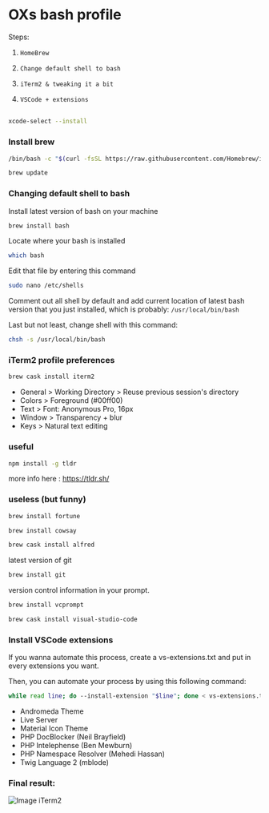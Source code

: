 # OXs bash profile

Steps: 
1. `HomeBrew`

2. `Change default shell to bash`

3. `iTerm2 & tweaking it a bit`

4. `VSCode + extensions`

## 
```bash
xcode-select --install
```

### Install brew ###

```bash
/bin/bash -c "$(curl -fsSL https://raw.githubusercontent.com/Homebrew/install/master/install.sh)"
```
```bash
brew update
```

### Changing default shell to bash

Install latest version of bash on your machine
```bash
brew install bash
```

Locate where your bash is installed
```bash
which bash
```

Edit that file by entering this command
```bash
sudo nano /etc/shells
```

Comment out all shell by default and add current location of latest bash version that you just installed, which is probably:
`/usr/local/bin/bash`

Last but not least, change shell with this command:
```bash
chsh -s /usr/local/bin/bash
```

### iTerm2 profile preferences
```bash
brew cask install iterm2
```
* General > Working Directory > Reuse previous session's directory
* Colors > Foreground (#00ff00)
* Text > Font: Anonymous Pro, 16px
* Window > Transparency + blur 
* Keys > Natural text editing

### useful

```bash
npm install -g tldr
```
more info here : https://tldr.sh/

### useless (but funny)
```bash
brew install fortune
```
```bash
brew install cowsay
```
```bash
brew cask install alfred
```
latest version of git
```bash
brew install git
```
version control information in your prompt.
```bash
brew install vcprompt
```

```bash
brew cask install visual-studio-code
```

### Install VSCode extensions

If you wanna automate this process, create a vs-extensions.txt and put in every extensions you want. 

Then, you can automate your process by using this following command:
```bash
while read line; do --install-extension "$line"; done < vs-extensions.txt
```
* Andromeda Theme
* Live Server
* Material Icon Theme
* PHP DocBlocker (Neil Brayfield)
* PHP Intelephense (Ben Mewburn)
* PHP Namespace Resolver (Mehedi Hassan)
* Twig Language 2 (mblode)

### Final result: 
![Image iTerm2](https://lh3.googleusercontent.com/YNrZDkuK7Gz2Vs1nTRTEoI6NpNg-51Opoe0LIa7jmDWN5rmMlcNnvhl1qDyjPoAvm6kdH7gp7FOE2mWQkPtOkdRq4cT5NnZSGGTug8oKh0HWQSwFg-wodLABr4b7HHZYiMNzBWi12S4MU9iwU-6IVaPm8tkt2ugn5cZKMkax8XEwNIZs9-Nr-WfbB48xAMBHH6M26Y7Acd2JKlWt752zmtdgYLXkj_PnspZR94mpkzx0AufdlJLQEnelVLmucT75Vjp_gsCsll_asGrY8qtMOEOADuWqfHU1XDVkrG7YWAwuF00UjWf24C_siZw2gGbyvCgR17NVHK8kpvwSFxSxNIMnC1eRDMhnV8Vfg2Hz3TyH1Oh6J4aGmjP3Nt_5Ut4bsfV413QZpi8WrMgUwwVOy3trhsg1K3rjghQ1vB4bhp5xIwnTCu1V5xgDNuZgJQ08zeXZMeQenTQTBR2avIdYYypiiYLeFcDOPNEzLgb2oxGdcxrKOO-yZsmT44vG-7yFvENL4NLd06dc5YR-D7e9b9cjIuOSNzaGl6hvyr3CmhgkhSbpf_TEnXm_kLaSRBUgw7w-3H7aeBExICQmUYRnM-si1EJQzetRMTCaNhP_uWzL7uWlkNhFr55G7YJmjmmYaEW0yyR3aJ_Pkm2OD2rjzsNW57i3MorUgkWtRRoppEe0tzAO_wfj9ddlVU4PSA=w1456-h848-no?authuser=0)
